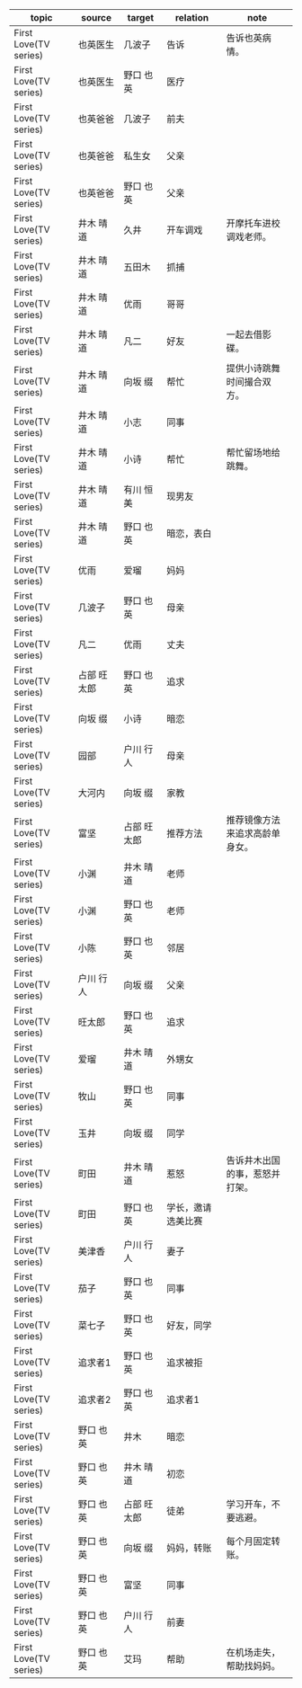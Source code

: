 | topic | source | target | relation | note |
| ----- | ------ | ------ | -------- | ---- |
| First Love(TV series) | 也英医生 | 几波子 | 告诉 | 告诉也英病情。 |
| First Love(TV series) | 也英医生 | 野口 也英 | 医疗 |  |
| First Love(TV series) | 也英爸爸 | 几波子 | 前夫 |  |
| First Love(TV series) | 也英爸爸 | 私生女 | 父亲 |  |
| First Love(TV series) | 也英爸爸 | 野口 也英 | 父亲 |  |
| First Love(TV series) | 井木 晴道 | 久井 | 开车调戏 | 开摩托车进校调戏老师。 |
| First Love(TV series) | 井木 晴道 | 五田木 | 抓捕 |  |
| First Love(TV series) | 井木 晴道 | 优雨 | 哥哥 |  |
| First Love(TV series) | 井木 晴道 | 凡二 | 好友 | 一起去借影碟。 |
| First Love(TV series) | 井木 晴道 | 向坂 缀 | 帮忙 | 提供小诗跳舞时间撮合双方。 |
| First Love(TV series) | 井木 晴道 | 小志 | 同事 |  |
| First Love(TV series) | 井木 晴道 | 小诗 | 帮忙 | 帮忙留场地给跳舞。 |
| First Love(TV series) | 井木 晴道 | 有川 恒美 | 现男友 |  |
| First Love(TV series) | 井木 晴道 | 野口 也英 | 暗恋，表白 |  |
| First Love(TV series) | 优雨 | 爱瑠 | 妈妈 |  |
| First Love(TV series) | 几波子 | 野口 也英 | 母亲 |  |
| First Love(TV series) | 凡二 | 优雨 | 丈夫 |  |
| First Love(TV series) | 占部 旺太郎 | 野口 也英 | 追求 |  |
| First Love(TV series) | 向坂 缀 | 小诗 | 暗恋 |  |
| First Love(TV series) | 园部 | 户川 行人 | 母亲 |  |
| First Love(TV series) | 大河内 | 向坂 缀 | 家教 |  |
| First Love(TV series) | 富坚 | 占部 旺太郎 | 推荐方法 | 推荐镜像方法来追求高龄单身女。 |
| First Love(TV series) | 小渊 | 井木 晴道 | 老师 |  |
| First Love(TV series) | 小渊 | 野口 也英 | 老师 |  |
| First Love(TV series) | 小陈 | 野口 也英 | 邻居 |  |
| First Love(TV series) | 户川 行人 | 向坂 缀 | 父亲 |  |
| First Love(TV series) | 旺太郎 | 野口 也英 | 追求 |  |
| First Love(TV series) | 爱瑠 | 井木 晴道 | 外甥女 |  |
| First Love(TV series) | 牧山 | 野口 也英 | 同事 |  |
| First Love(TV series) | 玉井 | 向坂 缀 | 同学 |  |
| First Love(TV series) | 町田 | 井木 晴道 | 惹怒 | 告诉井木出国的事，惹怒并打架。 |
| First Love(TV series) | 町田 | 野口 也英 | 学长，邀请选美比赛 |  |
| First Love(TV series) | 美津香 | 户川 行人 | 妻子 |  |
| First Love(TV series) | 茄子 | 野口 也英 | 同事 |  |
| First Love(TV series) | 菜七子 | 野口 也英 | 好友，同学 |  |
| First Love(TV series) | 追求者1 | 野口 也英 | 追求被拒 |  |
| First Love(TV series) | 追求者2 | 野口 也英 | 追求者1 |  |
| First Love(TV series) | 野口 也英 | 井木 | 暗恋 |  |
| First Love(TV series) | 野口 也英 | 井木 晴道 | 初恋 |  |
| First Love(TV series) | 野口 也英 | 占部 旺太郎 | 徒弟 | 学习开车，不要逃避。 |
| First Love(TV series) | 野口 也英 | 向坂 缀 | 妈妈，转账 | 每个月固定转账。 |
| First Love(TV series) | 野口 也英 | 富坚 | 同事 |  |
| First Love(TV series) | 野口 也英 | 户川 行人 | 前妻 |  |
| First Love(TV series) | 野口 也英 | 艾玛 | 帮助 | 在机场走失，帮助找妈妈。 |
